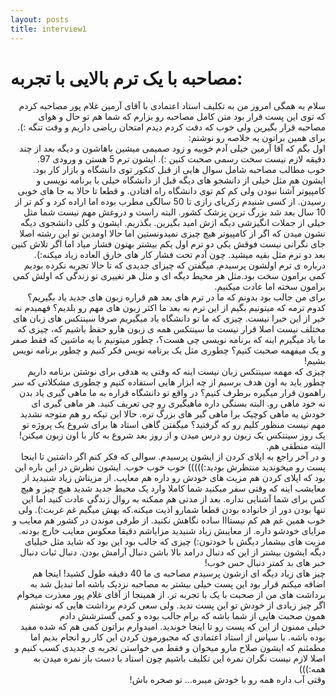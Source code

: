 ```yaml
---
layout: posts
title: interview1
---
```


# مصاحبه با یک ترم بالایی با تجربه:
</div>
<div dir="rtl">
سلام به همگی امروز من به تکلیف استاد اعتمادی با آقای آرمین غلام پور مصاحبه کردم که توی این پست قرار بود متن کامل مصاحبه رو بزارم که شما هم تو حال و هوای مصاحبه قرار بگیرین ولی خوب که دقت کردم دیدم امتحان ریاضی داریم و وقت تنگه :). برای همین براتون یه خلاصه رو نوشتم:
</div>
<div dir="rtl">
اول بگم که آقا آرمین خیلی آدم خوبیه و زود صمیمی میشین باهاشون و دیگه بعد از چند دقیقه لازم نیست سخت  رسمی صحبت کنین :). ایشون ترم 5 هستن و ورودی 97.
</div>
<div dir="rtl">
خوب مطالب مصاحبه شامل سوال هایی از قبل کنکور توی دانشگاه و بازار کار بود.
ایشون هم مثل خیلی از دانشجو های دیگه قبل از دانشگاه خیلی با برنامه نویسی و کامپیوتر آشنا نبودن ولی کم کم توی دانشگاه راه افتادن. و قطعا تا حالا به جا های خوبی رسیدن. از کسی شنیدم زکریای رازی تا 50 سالگی مطرب بوده اما اراده کرد و کم تر از 10 سال بعد شد بزرگ ترین پزشک کشور. البته راست و دروغش مهم نیست شما مثل خیلی از جملات انگیزشی دیگه ازش امید بگیرین. بگذریم. ایشون و کلی دانشجوی دیگه نشون میدن که اگر از کامپیوتر هیچ چیزی نمیدونستین اما حالا اومدین تو این رشته اصلا جای نگرانی نیست فوقش یکی دو ترم اول یکم بیشتر بهتون فشار میاد اما اگر تلاش کنین بعد دو ترم مثل بقیه میشید. چون آدم تحت فشار کار های خارق العاده زیاد میکنه:).
</div>
<div dir="rtl">
درباره ی ترم اولشون پرسیدم. میگفتن که چیزای جدیدی که تا حالا تجربه نکرده بودیم کمی برامون سخت بود.مثل هر محیط دیگه ای و مثل هر تغییری تو زندگی که اولش کمی برامون سخته اما عادت میکنیم.
</div>
<div dir="rtl">
برای من جالب بود بدونم که ما در ترم های بعد هم قراره زبون های جدید یاد بگیریم؟ کدوم ترمه که میتونیم بگیم از این ترم به بعد ما اکثر زبون های مهم رو بلدیم؟ فهمیدم نه خیر از این خبرا نیست. چیزی که ما تو دانشگاه یاد میگیریم صرفا سینتکس های زبان های مختلف نیست اصلا قرار نیست ما سینتکس همه  ی زبون هارو حفظ باشیم که، چیزی که ما یاد میگیرم اینه که برنامه نویسی چی هست؟، چطور میتونیم با یه ماشین که فقط صفر و یک میفهمه صحبت کنیم؟ چطوری مثل یک برنامه نویس فکر کنیم و چطور برنامه نویس بشیم!
</div>
<div dir="rtl">
چیزی که مهمه سینتکس زبان نیست اینه که وقتی یه هدفی برای نوشتن برنامه داریم چطور باید به اون هدف برسیم از چه ابزار هایی استفاده کنیم و چطوری مشکلاتی که سر راهمون قرار میگیره برطرف کنیم؟ در واقع تو دانشگاه قراره به ما ماهی گیری یاد بدن نه خود ماهی رو. البته بسنگی داره ماهیگیری رو چی تعریف کنید. هر ماهی گیری ای خودش یه ماهی کوچیک برا ماهی گیر های بزرگ تره. حالا این تیکه رو هم متوجه نشدید مهم نیست منظور کلیم رو که گرفتید؟ میگفتن گاهی استاد ها برای شروع یک پروژه تو یک روز سینتکس یک زبون رو درس میدن و از روز بعد شروع به کار با اون زبون میکنن! البته منطقی هم.
</div>
<div dir="rtl">
و در آخر راجع به اپلای کردن از ایشون پرسیدم. سوالی که فکر کنم اگر داشتین تا اینجا پست رو میخوندید منتظرش بودید:)))))
خوب خوب خوب. ایشون نظرش در این باره این بود که اپلای کردن هم مزیت های خودش رو داره هم معایب. از مزیتاش زیاد شنیدید از معایشب اینه که وقتی سفر میکنید شما کاملا وارد یک محیط جدید شدید هیچ چیز و هیچ کس برای شما آشنایی نداره. بعد از مدتی هم ممکنه به روال زندگی عادت کنید اما این تنها بودن دور از خانواده بودن قطعا شمارو اذیت میکنه.که بهش میگیم غم غربت:).
ولی خوب همین غم هم کم نیستااا ساده نگاهش نکنید.
از طرفی موندن در کشور هم معایب و مزایای خودشو داره. از معایبش زیاد شنیدید مزایاشم دقیقا معکوس معایب خارچ بودنه. مزیت های بیشمار دیگش با خودتون:)
چیزی که جالب بود این بود که شاید مثل خیلیای دیگه ایشون بیشتر از این که دنبال درامد بالا باشن دنبال آرامش بودن. دنبال ثبات دنبال خبر های بد کمتر دنبال حس خوب!
</div>
<div dir="rtl">
چیز های زیاد دیگه ای ازشون پرسیدم مصاحبه ی ما 40 دقیقه طول کشید!
اینجا هم اضافه میکنم قرار بود این پست خیلی بیشتر به مصاحبه نزدیک باشه اما تبدیل شد به برداشت  های من از صحبت با یک با تجربه تر. از همینجا از آقای غلام پور معذرت میخوام اگر چیز زیادی از خودش تو این پست ندید. ولی سعی کردم برداشت هایی که نوشتم همون صحبت هایی از شما باشه که برام جالب بوده و کمی گسترشش دادم
</div>
<div dir="rtl">
خیلی ممنون از این که پست رو تا اینجا خوندید. امیدوارم براتون کمی هم که شده مفید بوده باشه. با سپاس از استاد اعتمادی که مجبورمون کردن این کار رو انجام بدیم اما مطمئنم که ایشون صلاح مارو میخوان و فقط می خواستن تجربه ی جدیدی کسب کنیم و اصلا لازم نیست نگران نمره این تکلیف باشیم چون استاد با دست باز نمره میدن به همه:)))
</div>
<div dir="rtl">
وقتی آب داره همه رو با خودش میبره...
تو صخره باش!
</div>